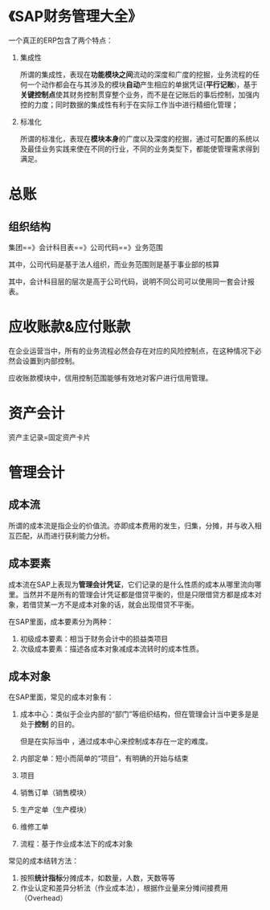 # 《SAP财务管理大全》

一个真正的ERP包含了两个特点：

1. 集成性

   所谓的集成性，表现在**功能模块之间**流动的深度和广度的挖掘，业务流程的任何一个动作都会在与其涉及的模块**自动**产生相应的单据凭证(**平行记账**)，基于**关键控制点**使其财务控制贯穿整个业务，而不是在记账后的事后控制，加强内控的力度；同时数据的集成性有利于在实际工作当中进行精细化管理；

2. 标准化

   所谓的标准化，表现在**模块本身**的广度以及深度的挖掘，通过可配置的系统以及最佳业务实践来使在不同的行业，不同的业务类型下，都能使管理需求得到满足。

# 总账

## 组织结构

集团==》会计科目表==》公司代码==》业务范围

其中，公司代码是基于法人组织，而业务范围则是基于事业部的核算

其中，会计科目层的层次是高于公司代码，说明不同公司可以使用同一套会计报表。

# 应收账款&应付账款

在企业运营当中，所有的业务流程必然会存在对应的风险控制点，在这种情况下必然会设置到内部控制。

应收账款模块中，信用控制范围能够有效地对客户进行信用管理。

# 资产会计

资产主记录=固定资产卡片

# 管理会计

## 成本流

所谓的成本流是指企业的价值流。亦即成本费用的发生，归集，分摊，并与收入相互匹配，从而进行获利能力分析。

## 成本要素

成本流在SAP上表现为**管理会计凭证**，它们记录的是什么性质的成本从哪里流向哪里。当然并不是所有的管理会计凭证都是借贷平衡的，但是只限借贷方都是成本对象，若借贷某一方不是成本对象的话，就会出现借贷不平衡。

在SAP里面，成本要素分为两种：

1. 初级成本要素：相当于财务会计中的损益类项目
2. 次级成本要素：描述各成本对象减成本流转时的成本性质。

## 成本对象

在SAP里面，常见的成本对象有：

1. 成本中心：类似于企业内部的“部门”等组织结构，但在管理会计当中更多是是处于**控制** 的目的。

   但是在实际当中 ，通过成本中心来控制成本存在一定的难度。

2. 内部定单：短小而简单的“项目”，有明确的开始与结束

3. 项目

4. 销售订单（销售模块）

5. 生产定单（生产模块）

6. 维修工单

7. 流程：基于作业成本法下的成本对象


常见的成本结转方法：

1. 按照**统计指标**分摊成本，如数量，人数，天数等等
2. 作业认定和差异分析法（作业成本法），根据作业量来分摊间接费用（Overhead）



  